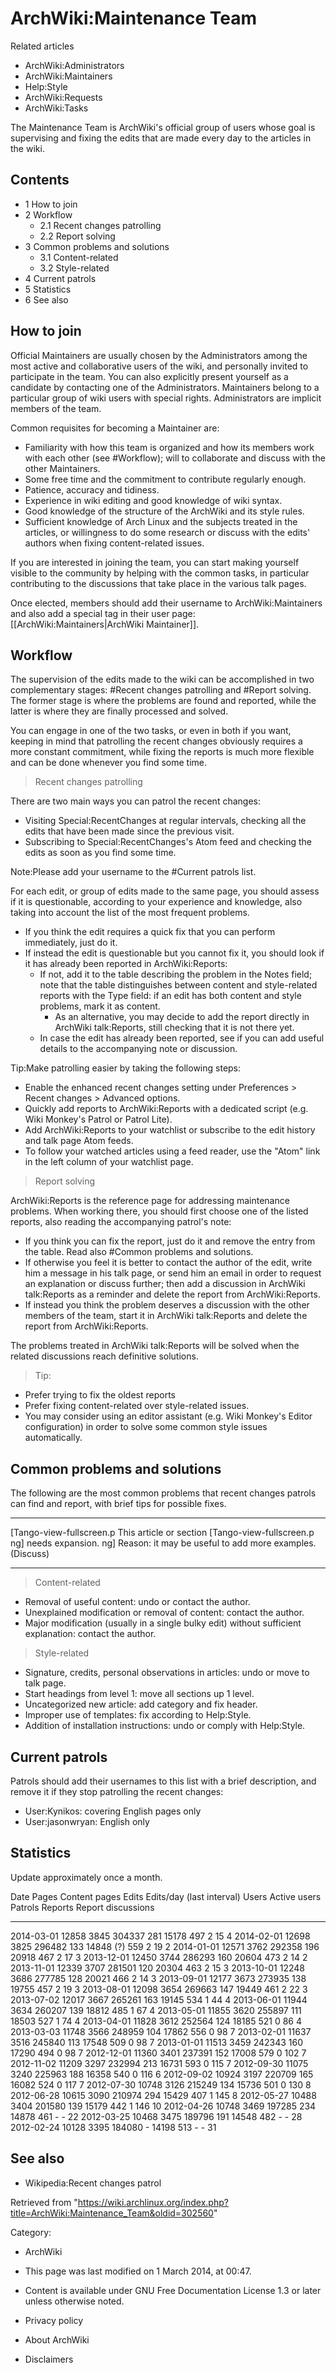 ArchWiki:Maintenance Team
=========================

Related articles

-   ArchWiki:Administrators
-   ArchWiki:Maintainers
-   Help:Style
-   ArchWiki:Requests
-   ArchWiki:Tasks

The Maintenance Team is ArchWiki's official group of users whose goal is
supervising and fixing the edits that are made every day to the articles
in the wiki.

Contents
--------

-   1 How to join
-   2 Workflow
    -   2.1 Recent changes patrolling
    -   2.2 Report solving
-   3 Common problems and solutions
    -   3.1 Content-related
    -   3.2 Style-related
-   4 Current patrols
-   5 Statistics
-   6 See also

How to join
-----------

Official Maintainers are usually chosen by the Administrators among the
most active and collaborative users of the wiki, and personally invited
to participate in the team. You can also explicitly present yourself as
a candidate by contacting one of the Administrators. Maintainers belong
to a particular group of wiki users with special rights. Administrators
are implicit members of the team.

Common requisites for becoming a Maintainer are:

-   Familiarity with how this team is organized and how its members work
    with each other (see #Workflow); will to collaborate and discuss
    with the other Maintainers.
-   Some free time and the commitment to contribute regularly enough.
-   Patience, accuracy and tidiness.
-   Experience in wiki editing and good knowledge of wiki syntax.
-   Good knowledge of the structure of the ArchWiki and its style rules.
-   Sufficient knowledge of Arch Linux and the subjects treated in the
    articles, or willingness to do some research or discuss with the
    edits' authors when fixing content-related issues.

If you are interested in joining the team, you can start making yourself
visible to the community by helping with the common tasks, in particular
contributing to the discussions that take place in the various talk
pages.

Once elected, members should add their username to ArchWiki:Maintainers
and also add a special tag in their user page:
[[ArchWiki:Maintainers|ArchWiki Maintainer]].

Workflow
--------

The supervision of the edits made to the wiki can be accomplished in two
complementary stages: #Recent changes patrolling and #Report solving.
The former stage is where the problems are found and reported, while the
latter is where they are finally processed and solved.

You can engage in one of the two tasks, or even in both if you want,
keeping in mind that patrolling the recent changes obviously requires a
more constant commitment, while fixing the reports is much more flexible
and can be done whenever you find some time.

> Recent changes patrolling

There are two main ways you can patrol the recent changes:

-   Visiting Special:RecentChanges at regular intervals, checking all
    the edits that have been made since the previous visit.
-   Subscribing to Special:RecentChanges's Atom feed and checking the
    edits as soon as you find some time.

Note:Please add your username to the #Current patrols list.

For each edit, or group of edits made to the same page, you should
assess if it is questionable, according to your experience and
knowledge, also taking into account the list of the most frequent
problems.

-   If you think the edit requires a quick fix that you can perform
    immediately, just do it.
-   If instead the edit is questionable but you cannot fix it, you
    should look if it has already been reported in ArchWiki:Reports:
    -   If not, add it to the table describing the problem in the Notes
        field; note that the table distinguishes between content and
        style-related reports with the Type field: if an edit has both
        content and style problems, mark it as content.
        -   As an alternative, you may decide to add the report directly
            in ArchWiki talk:Reports, still checking that it is not
            there yet.
    -   In case the edit has already been reported, see if you can add
        useful details to the accompanying note or discussion.

Tip:Make patrolling easier by taking the following steps:

-   Enable the enhanced recent changes setting under Preferences >
    Recent changes > Advanced options.
-   Quickly add reports to ArchWiki:Reports with a dedicated script
    (e.g. Wiki Monkey's Patrol or Patrol Lite).
-   Add ArchWiki:Reports to your watchlist or subscribe to the edit
    history and talk page Atom feeds.
-   To follow your watched articles using a feed reader, use the "Atom"
    link in the left column of your watchlist page.

> Report solving

ArchWiki:Reports is the reference page for addressing maintenance
problems. When working there, you should first choose one of the listed
reports, also reading the accompanying patrol's note:

-   If you think you can fix the report, just do it and remove the entry
    from the table. Read also #Common problems and solutions.
-   If otherwise you feel it is better to contact the author of the
    edit, write him a message in his talk page, or send him an email in
    order to request an explanation or discuss further; then add a
    discussion in ArchWiki talk:Reports as a reminder and delete the
    report from ArchWiki:Reports.
-   If instead you think the problem deserves a discussion with the
    other members of the team, start it in ArchWiki talk:Reports and
    delete the report from ArchWiki:Reports.

The problems treated in ArchWiki talk:Reports will be solved when the
related discussions reach definitive solutions.

> Tip:

-   Prefer trying to fix the oldest reports
-   Prefer fixing content-related over style-related issues.
-   You may consider using an editor assistant (e.g. Wiki Monkey's
    Editor configuration) in order to solve some common style issues
    automatically.

Common problems and solutions
-----------------------------

The following are the most common problems that recent changes patrols
can find and report, with brief tips for possible fixes.

  ------------------------ ------------------------ ------------------------
  [Tango-view-fullscreen.p This article or section  [Tango-view-fullscreen.p
  ng]                      needs expansion.         ng]
                           Reason: it may be useful 
                           to add more examples.    
                           (Discuss)                
  ------------------------ ------------------------ ------------------------

> Content-related

-   Removal of useful content: undo or contact the author.
-   Unexplained modification or removal of content: contact the author.
-   Major modification (usually in a single bulky edit) without
    sufficient explanation: contact the author.

> Style-related

-   Signature, credits, personal observations in articles: undo or move
    to talk page.
-   Start headings from level 1: move all sections up 1 level.
-   Uncategorized new article: add category and fix header.
-   Improper use of templates: fix according to Help:Style.
-   Addition of installation instructions: undo or comply with
    Help:Style.

Current patrols
---------------

Patrols should add their usernames to this list with a brief
description, and remove it if they stop patrolling the recent changes:

-   User:Kynikos: covering English pages only
-   User:jasonwryan: English only

Statistics
----------

Update approximately once a month.

  Date         Pages   Content pages   Edits    Edits/day (last interval)   Users       Active users   Patrols   Reports   Report discussions
  ------------ ------- --------------- -------- --------------------------- ----------- -------------- --------- --------- --------------------
  2014-03-01   12858   3845            304337   281                         15178       497            2         15        4
  2014-02-01   12698   3825            296482   133                         14848 (?)   559            2         19        2
  2014-01-01   12571   3762            292358   196                         20918       467            2         17        3
  2013-12-01   12450   3744            286293   160                         20604       473            2         14        2
  2013-11-01   12339   3707            281501   120                         20304       463            2         15        3
  2013-10-01   12248   3686            277785   128                         20021       466            2         14        3
  2013-09-01   12177   3673            273935   138                         19755       457            2         19        3
  2013-08-01   12098   3654            269663   147                         19449       461            2         22        3
  2013-07-02   12017   3667            265261   163                         19145       534            1         44        4
  2013-06-01   11944   3634            260207   139                         18812       485            1         67        4
  2013-05-01   11855   3620            255897   111                         18503       527            1         74        4
  2013-04-01   11828   3612            252564   124                         18185       521            0         86        4
  2013-03-03   11748   3566            248959   104                         17862       556            0         98        7
  2013-02-01   11637   3516            245840   113                         17548       509            0         98        7
  2013-01-01   11513   3459            242343   160                         17290       494            0         98        7
  2012-12-01   11360   3401            237391   152                         17008       579            0         102       7
  2012-11-02   11209   3297            232994   213                         16731       593            0         115       7
  2012-09-30   11075   3240            225963   188                         16358       540            0         116       6
  2012-09-02   10924   3197            220709   165                         16082       524            0         117       7
  2012-07-30   10748   3126            215249   134                         15736       501            0         130       8
  2012-06-28   10615   3090            210974   294                         15429       407            1         145       8
  2012-05-27   10488   3404            201580   139                         15179       442            1         146       10
  2012-04-26   10748   3469            197285   234                         14878       461            -         -         22
  2012-03-25   10468   3475            189796   191                         14548       482            -         -         28
  2012-02-24   10128   3395            184080   -                           14198       513            -         -         31

See also
--------

-   Wikipedia:Recent changes patrol

Retrieved from
"https://wiki.archlinux.org/index.php?title=ArchWiki:Maintenance_Team&oldid=302560"

Category:

-   ArchWiki

-   This page was last modified on 1 March 2014, at 00:47.
-   Content is available under GNU Free Documentation License 1.3 or
    later unless otherwise noted.
-   Privacy policy
-   About ArchWiki
-   Disclaimers

